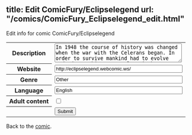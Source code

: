 title: Edit ComicFury/Eclipselegend
url: "/comics/ComicFury_Eclipselegend_edit.html"
---
Edit info for comic ComicFury/Eclipselegend

<form name="comic" action="http://gaepostmail.appspot.com/comic/" method="post">
<table class="comicinfo">
<tr>
<th>Description</th><td><textarea name="description" cols="40" rows="3">In 1948 the course of history was changed when the war with the Celerans began. In order to survive mankind had to evolve and adapt. This quantum leap in human potential takes the form of artificially-created superhumans known as “alpha-humans.” Created by EON Industries, the Alpha-human Project holds the keys to once again, change mankind's fate.</textarea></td>
</tr>
<tr>
<th>Website</th><td><input type="text" name="url" value="http://eclipselegend.webcomic.ws/" size="40"/></td>
</tr>
<tr>
<th>Genre</th><td><input type="text" name="genre" value="Other" size="40"/></td>
</tr>
<tr>
<th>Language</th><td><input type="text" name="language" value="English" size="40"/></td>
</tr>
<tr>
<th>Adult content</th><td><input type="checkbox" name="adult" value="adult" /></td>
</tr>
<tr>
<th></th><td>
<input type="hidden" name="comic" value="ComicFury_Eclipselegend" />
<input type="submit" name="submit" value="Submit" />
</td>
</tr>
</table>
</form>

Back to the [comic](ComicFury_Eclipselegend.html).

